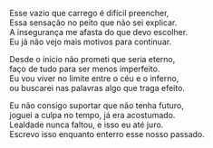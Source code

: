 Esse vazio que carrego é difícil preencher,  
Essa sensação no peito que não sei explicar.  
A insegurança me afasta do que devo escolher.  
Eu já não vejo mais motivos para continuar.  

Desde o início não prometi que seria eterno,  
faço de tudo para ser menos imperfeito.  
Eu vou viver no limite entre o céu e o inferno,  
ou buscarei nas  palavras algo que traga efeito.  

Eu não consigo suportar que não tenha futuro,  
joguei a culpa no tempo, já era acostumado.  
Lealdade nunca faltou, e isso eu até juro.  
Escrevo isso enquanto enterro esse nosso passado.  
